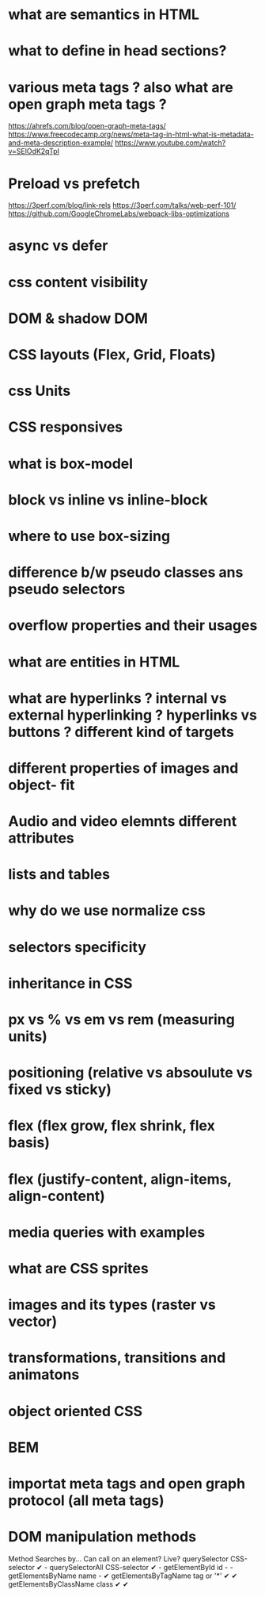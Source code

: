 # what are semantics in HTML

# what to define in head sections?

# various meta tags ? also what are open graph meta tags ?

https://ahrefs.com/blog/open-graph-meta-tags/
https://www.freecodecamp.org/news/meta-tag-in-html-what-is-metadata-and-meta-description-example/
https://www.youtube.com/watch?v=SElOdK2qTpI

# Preload vs prefetch

https://3perf.com/blog/link-rels
https://3perf.com/talks/web-perf-101/
https://github.com/GoogleChromeLabs/webpack-libs-optimizations

# async vs defer

# css content visibility

# DOM & shadow DOM

# CSS layouts (Flex, Grid, Floats)

# css Units

# CSS responsives

# what is box-model

# block vs inline vs inline-block

# where to use box-sizing

# difference b/w pseudo classes ans pseudo selectors

# overflow properties and their usages

# what are entities in HTML

# what are hyperlinks ? internal vs external hyperlinking ? hyperlinks vs buttons ? different kind of targets

# different properties of images and object- fit

# Audio and video elemnts different attributes

# lists and tables

# why do we use normalize css

# selectors specificity

# inheritance in CSS

# px vs % vs em vs rem (measuring units)

# positioning (relative vs absoulute vs fixed vs sticky)

# flex (flex grow, flex shrink, flex basis)

# flex (justify-content, align-items, align-content)

# media queries with examples

# what are CSS sprites

# images and its types (raster vs vector)

# transformations, transitions and animatons

# object oriented CSS

# BEM

# importat meta tags and open graph protocol (all meta tags)

# DOM manipulation methods

Method Searches by... Can call on an element? Live?
querySelector CSS-selector ✔ -
querySelectorAll CSS-selector ✔ -
getElementById id - -
getElementsByName name - ✔
getElementsByTagName tag or '\*' ✔ ✔
getElementsByClassName class ✔ ✔
